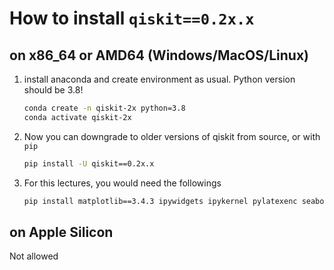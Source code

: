 # How to install `qiskit==0.2x.x` 

## on x86_64 or AMD64 (Windows/MacOS/Linux) <!-- TODO: Needs to check windows & macos-->

1. install anaconda and create environment as usual. Python version should be 3.8!
    ```bash
    conda create -n qiskit-2x python=3.8
    conda activate qiskit-2x
    ```
    <!-- 2. Unlike newer versions, you have to install `Rust` for older versions of qiskit.
    ```bash
    curl --proto '=https' --tlsv1.2 -sSf https://sh.rustup.rs | sh
    source $HOME/.cargo/env
    ``` tuns out, this is not required -->

3. Now you can downgrade to older versions of qiskit from source, or with `pip`
    ```bash
    pip install -U qiskit==0.2x.x
    ```

4. For this lectures, you would need the followings
    ```bash
    pip install matplotlib==3.4.3 ipywidgets ipykernel pylatexenc seaborn
    ```

## on Apple Silicon

Not allowed